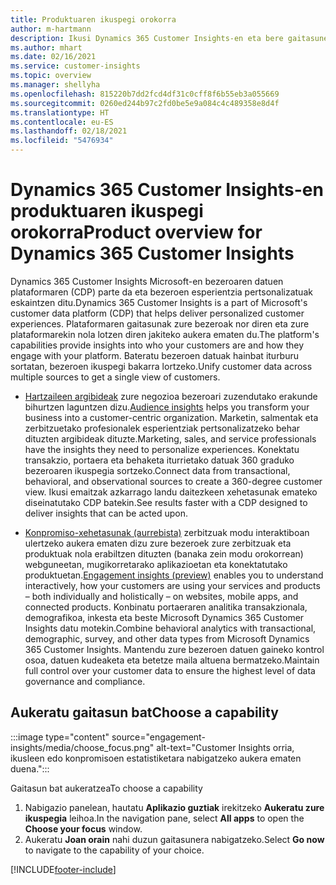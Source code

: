 ```yaml
---
title: Produktuaren ikuspegi orokorra
author: m-hartmann
description: Ikusi Dynamics 365 Customer Insights-en eta bere gaitasunen ikuspegi orokorra.
ms.author: mhart
ms.date: 02/16/2021
ms.service: customer-insights
ms.topic: overview
ms.manager: shellyha
ms.openlocfilehash: 815220b7dd2fcd4df31c0cff8f6b55eb3a055669
ms.sourcegitcommit: 0260ed244b97c2fd0be5e9a084c4c489358e8d4f
ms.translationtype: HT
ms.contentlocale: eu-ES
ms.lasthandoff: 02/18/2021
ms.locfileid: "5476934"
---
```

# <a name="product-overview-for-dynamics-365-customer-insights"></a><span data-ttu-id="13873-103">Dynamics 365 Customer Insights-en produktuaren ikuspegi orokorra</span><span class="sxs-lookup"><span data-stu-id="13873-103">Product overview for Dynamics 365 Customer Insights</span></span>

<span data-ttu-id="13873-104">Dynamics 365 Customer Insights Microsoft-en bezeroaren datuen plataformaren (CDP) parte da eta bezeroen esperientzia pertsonalizatuak eskaintzen ditu.</span><span class="sxs-lookup"><span data-stu-id="13873-104">Dynamics 365 Customer Insights is a part of Microsoft's customer data platform (CDP) that helps deliver personalized customer experiences.</span></span> <span data-ttu-id="13873-105">Plataformaren gaitasunak zure bezeroak nor diren eta zure plataformarekin nola lotzen diren jakiteko aukera ematen du.</span><span class="sxs-lookup"><span data-stu-id="13873-105">The platform's capabilities provide insights into who your customers are and how they engage with your platform.</span></span> <span data-ttu-id="13873-106">Bateratu bezeroen datuak hainbat iturburu sortatan, bezeroen ikuspegi bakarra lortzeko.</span><span class="sxs-lookup"><span data-stu-id="13873-106">Unify customer data across multiple sources to get a single view of customers.</span></span>


- <span data-ttu-id="13873-107">[Hartzaileen argibideak](audience-insights/overview.md) zure negozioa bezeroari zuzendutako erakunde bihurtzen laguntzen dizu.</span><span class="sxs-lookup"><span data-stu-id="13873-107">[Audience insights](audience-insights/overview.md) helps you transform your business into a customer-centric organization.</span></span> <span data-ttu-id="13873-108">Marketin, salmentak eta zerbitzuetako profesionalek esperientziak pertsonalizatzeko behar dituzten argibideak dituzte.</span><span class="sxs-lookup"><span data-stu-id="13873-108">Marketing, sales, and service professionals have the insights they need to personalize experiences.</span></span> <span data-ttu-id="13873-109">Konektatu transakzio, portaera eta behaketa iturrietako datuak 360 graduko bezeroaren ikuspegia sortzeko.</span><span class="sxs-lookup"><span data-stu-id="13873-109">Connect data from transactional, behavioral, and observational sources to create a 360-degree customer view.</span></span> <span data-ttu-id="13873-110">Ikusi emaitzak azkarrago landu daitezkeen xehetasunak emateko diseinatutako CDP batekin.</span><span class="sxs-lookup"><span data-stu-id="13873-110">See results faster with a CDP designed to deliver insights that can be acted upon.</span></span> 

- <span data-ttu-id="13873-111">[Konpromiso-xehetasunak (aurrebista)](engagement-insights/index.yml) zerbitzuak modu interaktiboan ulertzeko aukera ematen dizu zure bezeroek zure zerbitzuak eta produktuak nola erabiltzen dituzten (banaka zein modu orokorrean) webguneetan, mugikorretarako aplikazioetan eta konektatutako produktuetan.</span><span class="sxs-lookup"><span data-stu-id="13873-111">[Engagement insights (preview)](engagement-insights/index.yml) enables you to understand interactively, how your customers are using your services and products – both individually and holistically – on websites, mobile apps, and connected products.</span></span> <span data-ttu-id="13873-112">Konbinatu portaeraren analitika transakzionala, demografikoa, inkesta eta beste Microsoft Dynamics 365 Customer Insights datu motekin.</span><span class="sxs-lookup"><span data-stu-id="13873-112">Combine behavioral analytics with transactional, demographic, survey, and other data types from Microsoft Dynamics 365 Customer Insights.</span></span> <span data-ttu-id="13873-113">Mantendu zure bezeroen datuen gaineko kontrol osoa, datuen kudeaketa eta betetze maila altuena bermatzeko.</span><span class="sxs-lookup"><span data-stu-id="13873-113">Maintain full control over your customer data to ensure the highest level of data governance and compliance.</span></span>
 
## <a name="choose-a-capability"></a><span data-ttu-id="13873-114">Aukeratu gaitasun bat</span><span class="sxs-lookup"><span data-stu-id="13873-114">Choose a capability</span></span>

:::image type="content" source="engagement-insights/media/choose_focus.png" alt-text="Customer Insights orria, ikusleen edo konpromisoen estatistiketara nabigatzeko aukera ematen duena.":::

<span data-ttu-id="13873-116">Gaitasun bat aukeratzea</span><span class="sxs-lookup"><span data-stu-id="13873-116">To choose a capability</span></span>

1. <span data-ttu-id="13873-117">Nabigazio panelean, hautatu **Aplikazio guztiak** irekitzeko **Aukeratu zure ikuspegia** leihoa.</span><span class="sxs-lookup"><span data-stu-id="13873-117">In the navigation pane, select **All apps** to open the **Choose your focus** window.</span></span>
1. <span data-ttu-id="13873-118">Aukeratu **Joan orain** nahi duzun gaitasunera nabigatzeko.</span><span class="sxs-lookup"><span data-stu-id="13873-118">Select **Go now** to navigate to the capability of your choice.</span></span>


[!INCLUDE[footer-include](includes/footer-banner.md)]